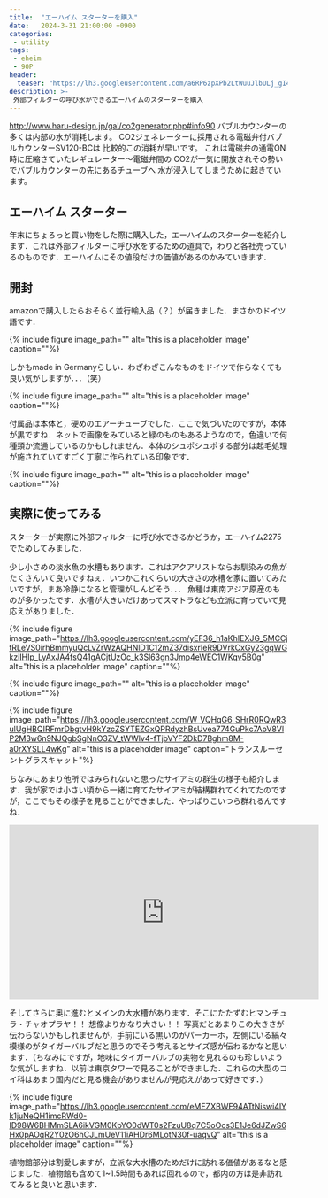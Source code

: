 ```yaml
---
title:  "エーハイム スターターを購入"
date:   2024-3-31 21:00:00 +0900
categories: 
 - utility
tags:
 - eheim
 - 90P
header:
  teaser: "https://lh3.googleusercontent.com/a6RP6zpXPb2LtWuuJlbULj_gI4FTbKQfGV4dNfFMWDJovLy_VDSQyHb3ZXQel_VvE644jZDR4EIQt8dXP4il6DMgz1f8zAPew0cPgKaf6RLy6benKIVVw_Awq6mmV5m0iaLwsCKl=s0"
description: >-
 外部フィルターの呼び水ができるエーハイムのスターターを購入
---
```


http://www.haru-design.jp/gal/co2generator.php#info90
バブルカウンターの多くは内部の水が消耗します。 CO2ジェネレーターに採用される電磁弁付バブルカウンターSV120-BCは 比較的この消耗が早いです。 これは電磁弁の通電ON時に圧縮さていたレギュレーター～電磁弁間の CO2が一気に開放されその勢いでバブルカウンターの先にあるチューブへ 水が浸入してしまうために起きています。

## エーハイム スターター

年末にちょろっと買い物をした際に購入した，エーハイムのスターターを紹介します．これは外部フィルターに呼び水をするための道具で，わりと各社売っているのものです．エーハイムにその値段だけの価値があるのかみていきます．


## 開封

amazonで購入したらおそらく並行輸入品（？）が届きました．まさかのドイツ語です．

{% include figure image_path="" alt="this is a placeholder image" caption=""%}

しかもmade in Germanyらしい．わざわざこんなものをドイツで作らなくても良い気がしますが．．．（笑）

{% include figure image_path="" alt="this is a placeholder image" caption=""%}

付属品は本体と，硬めのエアーチューブでした．ここで気づいたのですが，本体が黒ですね．ネットで画像をみていると緑のものもあるようなので，色違いで何種類か流通しているのかもしれません．本体のシュポシュポする部分は起毛処理が施されていてすごく丁寧に作られている印象です．

{% include figure image_path="" alt="this is a placeholder image" caption=""%}


## 実際に使ってみる

スターターが実際に外部フィルターに呼び水できるかどうか，エーハイム2275でためしてみました．





少し小さめの淡水魚の水槽もあります．これはアクアリストならお馴染みの魚がたくさんいて良いですねぇ．いつかこれくらいの大きさの水槽を家に置いてみたいですが，まあ冷静になると管理がしんどそう．．． 魚種は東南アジア原産のものが多かったです．水槽が大きいだけあってスマトラなども立派に育っていて見応えがありました．

{% include figure image_path="https://lh3.googleusercontent.com/yEF36_h1aKhIEXJG_5MCCjtRLeVS0irhBmmyuQcLvZrWzAQHNlD1C12mZ37disxrIeR9DVrkCxGy23gqWGkziIHIp_LyAxJA4fsQ41gACjtUzOc_k3Sl63gn3Jmp4eWEC1WKqv5B0g" alt="this is a placeholder image" caption=""%}

{% include figure image_path="" alt="this is a placeholder image" caption=""%}

{% include figure image_path="https://lh3.googleusercontent.com/W_VQHqG6_SHrR0RQwR3ulUgHBQIRFmrDbgtvH9kYzcZSYTEZGxQPRdyzhBsUvea774GuPkc7AoV8VlP2M3w6n9NJQgbSgNnO3ZV_tWWlv4-fTjbVYF2DkD7Bghm8M-a0rXYSLL4wKg" alt="this is a placeholder image" caption="トランスルーセントグラスキャット"%}


ちなみにあまり他所ではみられないと思ったサイアミの群生の様子も紹介します．我が家では小さい頃から一緒に育てたサイアミが結構群れてくれてたのですが，ここでもその様子を見ることができました．やっぱりこいつら群れるんですね．

<iframe width="560" height="315" src="https://www.youtube.com/embed/nNNcLnL8lS0" title="YouTube video player" frameborder="0" allow="accelerometer; autoplay; clipboard-write; encrypted-media; gyroscope; picture-in-picture" allowfullscreen></iframe>

そしてさらに奥に進むとメインの大水槽があります．そこにたたずむヒマンチュラ・チャオプラヤ！！ 想像よりかなり大きい！！ 
写真だとあまりこの大きさが伝わらないかもしれませんが，手前にいる黒いのがパーカーホ，左側にいる縞々模様のがタイガーバルブだと思うのでそう考えるとサイズ感が伝わるかなと思います．（ちなみにですが，地味にタイガーバルブの実物を見れるのも珍しいような気がしますね．以前は東京タワーで見ることができました．これらの大型のコイ科はあまり国内だと見る機会がありませんが見応えがあって好きです．）

{% include figure image_path="https://lh3.googleusercontent.com/eMEZXBWE94ATtNiswi4lYk1juNeQH1imcRWd0-ID98W6BHMmSLA6ikVGM0KbYO0dWT0s2FzuU8q7C5oOcs3E1Je6dJZwS6Hx0pAOqR2Y0zO6hCJLmUeV11iAHDr6MLotN30f-uaqvQ" alt="this is a placeholder image" caption=""%}

植物館部分は割愛しますが，立派な大水槽のためだけに訪れる価値があるなと感じました．植物館も含めて1~1.5時間もあれば回れるので，都内の方は是非訪れてみると良いと思います．



















